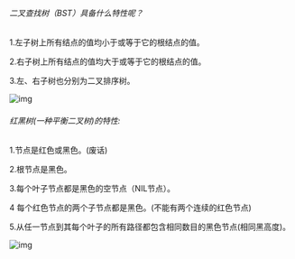 ###### 二叉查找树（BST）具备什么特性呢？

1.左子树上所有结点的值均小于或等于它的根结点的值。

2.右子树上所有结点的值均大于或等于它的根结点的值。

3.左、右子树也分别为二叉排序树。

![img](http://5b0988e595225.cdn.sohucs.com/images/20171102/202128cf82084e64a251b458f0ddcd9b.jpeg)





###### 红黑树(一种平衡二叉树)的特性:

1.节点是红色或黑色。(废话)

2.根节点是黑色。

3.每个叶子节点都是黑色的空节点（NIL节点）。

4 每个红色节点的两个子节点都是黑色。(不能有两个连续的红色节点)

5.从任一节点到其每个叶子的所有路径都包含相同数目的黑色节点(相同黑高度)。

![img](http://5b0988e595225.cdn.sohucs.com/images/20171102/eefb5a3397ef4089b356e7c9f0938a8d.jpeg)